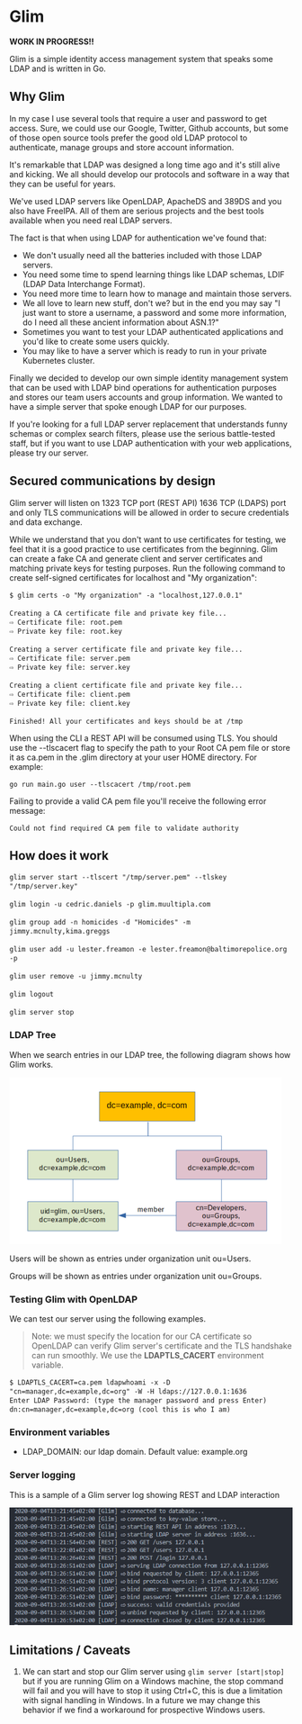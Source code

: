 
# Glim

**WORK IN PROGRESS!!**

Glim is a simple identity access management system that speaks some LDAP and is written in Go.

## Why Glim

In my case I use several tools that require a user and password to get access. Sure, we could use our Google, Twitter, Github accounts, but some of those open source tools prefer the good old LDAP protocol to authenticate, manage groups and store account information.

It's remarkable that LDAP was designed a long time ago and it's still alive and kicking. We all should develop our protocols and software in a way that they can be useful for years.

We've used LDAP servers like OpenLDAP, ApacheDS and 389DS and you also have FreeIPA. All of them are serious projects and the best tools available when you need real LDAP servers.

The fact is that when using LDAP for authentication we've found that:

- We don't usually need all the batteries included with those LDAP servers.
- You need some time to spend learning things like LDAP schemas, LDIF (LDAP Data Interchange Format).
- You need more time to learn how to manage and maintain those servers.
- We all love to learn new stuff, don't we? but in the end you may say "I just want to store a username, a password and some more information, do I need all these ancient information about ASN.1?"
- Sometimes you want to test your LDAP authenticated applications and you'd like to create some users quickly.
- You may like to have a server which is ready to run in your private Kubernetes cluster.

Finally we decided to develop our own simple identity management system that can be used with LDAP bind operations for authentication purposes and stores our team users accounts and group information. We wanted to have a simple server that spoke enough LDAP for our purposes.

If you're looking for a full LDAP server replacement that understands funny schemas or complex search filters, please use the serious battle-tested staff, but if you want to use LDAP authentication with your web applications, please try our server.

## Secured communications by design

Glim server will listen on 1323 TCP port (REST API) 1636 TCP (LDAPS) port and only TLS communications will be allowed in order to secure credentials and data exchange.

While we understand that you don't want to use certificates for testing, we feel that it is a good practice to use certificates from the beginning. Glim can create a fake CA and generate client and server certificates and matching private keys for testing purposes. Run the following command to create self-signed certificates for localhost and "My organization":

```(bash)
$ glim certs -o "My organization" -a "localhost,127.0.0.1"

Creating a CA certificate file and private key file...
⇨ Certificate file: root.pem
⇨ Private key file: root.key

Creating a server certificate file and private key file...
⇨ Certificate file: server.pem
⇨ Private key file: server.key

Creating a client certificate file and private key file...
⇨ Certificate file: client.pem
⇨ Private key file: client.key

Finished! All your certificates and keys should be at /tmp
```

When using the CLI a REST API will be consumed using TLS. You should use the --tlscacert flag to specify the path to your Root CA pem file or store it as ca.pem in the .glim directory at your user HOME directory. For example:

```(bash)
go run main.go user --tlscacert /tmp/root.pem
```

Failing to provide a valid CA pem file you'll receive the following error message:

```(bash)
Could not find required CA pem file to validate authority
```

## How does it work

```(bash)
glim server start --tlscert "/tmp/server.pem" --tlskey "/tmp/server.key"

glim login -u cedric.daniels -p glim.muultipla.com

glim group add -n homicides -d "Homicides" -m jimmy.mcnulty,kima.greggs

glim user add -u lester.freamon -e lester.freamon@baltimorepolice.org -p

glim user remove -u jimmy.mcnulty

glim logout

glim server stop
```

### LDAP Tree

When we search entries in our LDAP tree, the following diagram shows how Glim works.

![ldap_tree](./docs/ldap_tree.png)

Users will be shown as entries under organization unit ou=Users.

Groups will be shown as entries under organization unit ou=Groups.

### Testing Glim with OpenLDAP

We can test our server using the following examples.

> Note: we must specify the location for our CA certificate so OpenLDAP can verify Glim server's certificate and the TLS handshake can run smoothly. We use the **LDAPTLS_CACERT** environment variable.

```(bash)
$ LDAPTLS_CACERT=ca.pem ldapwhoami -x -D "cn=manager,dc=example,dc=org" -W -H ldaps://127.0.0.1:1636
Enter LDAP Password: (type the manager password and press Enter)
dn:cn=manager,dc=example,dc=org (cool this is who I am)
```

### Environment variables

- LDAP_DOMAIN: our ldap domain. Default value: example.org

### Server logging

This is a sample of a Glim server log showing REST and LDAP interaction

![logging](./docs/sample_server_logging.png)

## Limitations / Caveats

1. We can start and stop our Glim server using `glim server [start|stop]` but if you are running Glim on a Windows machine, the stop command will fail and you will have to stop it using Ctrl+C, this is due a limitation with signal handling in Windows. In a future we may change this behavior if we find a workaround for prospective Windows users.
